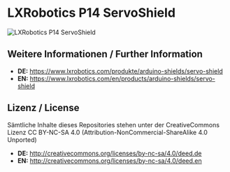 LXRobotics P14 ServoShield
==========================

![LXRobotics P14 ServoShield](https://www.lxrobotics.com/wp-content/uploads/mz_product_page_servo_shield_side_small.jpg)

## Weitere Informationen / Further Information

* **DE:** https://www.lxrobotics.com/produkte/arduino-shields/servo-shield
* **EN:** https://www.lxrobotics.com/en/products/arduino-shields/servo-shield

## Lizenz / License
Sämtliche Inhalte dieses Repositories stehen unter der CreativeCommons Lizenz CC BY-NC-SA 4.0 (Attribution-NonCommercial-ShareAlike 4.0 Unported)

* **DE:** http://creativecommons.org/licenses/by-nc-sa/4.0/deed.de
* **EN:** http://creativecommons.org/licenses/by-nc-sa/4.0/deed.en
